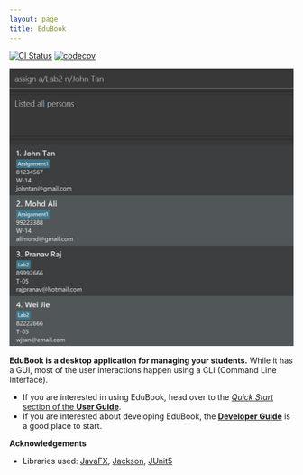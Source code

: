 ```yaml
---
layout: page
title: EduBook
---
```


[![CI Status](https://github.com/AY2526S1-CS2103T-W14-1/tp/workflows/Java%20CI/badge.svg)](https://github.com/AY2526S1-CS2103T-W14-1/tp/actions)
[![codecov](https://codecov.io/gh/AY2526S1-CS2103T-W14-1/tp/graph/badge.svg?token=5Y1NVJI9XG)](https://codecov.io/gh/AY2526S1-CS2103T-W14-1/tp)

![Ui](images/Ui.png)

**EduBook is a desktop application for managing your students.** While it has a GUI, most of the user interactions happen using a CLI (Command Line Interface).

* If you are interested in using EduBook, head over to the [_Quick Start_ section of the **User Guide**](UserGuide.html#quick-start).
* If you are interested about developing EduBook, the [**Developer Guide**](DeveloperGuide.html) is a good place to start.


**Acknowledgements**

* Libraries used: [JavaFX](https://openjfx.io/), [Jackson](https://github.com/FasterXML/jackson), [JUnit5](https://github.com/junit-team/junit5)
